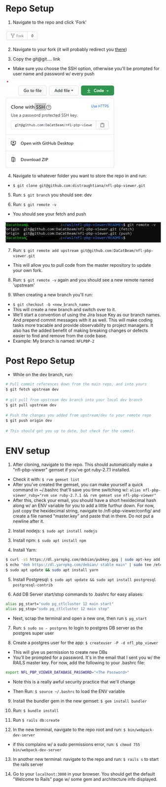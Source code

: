 # Repo Setup
1) Navigate to the repo and click 'Fork'

![fork_button](./images/fork_button.png)

2) Navigate to your fork (it will probably redirect you [there](https://github.com/distraughtiana/nfl-pbp-viewer))


3) Copy the git@git.... link
* Make sure you choose the SSH option, otherwise you'll be prompted for user name and password w/ every push

![clone_button](./images/cloning_button.png)

4) Navigate to whatever folder you want to store the repo in and run:
* `$ git clone git@github.com:distraughtiana/nfl-pbp-viewer.git`

5) Run: `$ git branch` you should see: dev

6) Run: `$ git remote -v`

* You should see your fetch and push

![git_remote_before](./images/git_remote_before.png)

7) Run: `$ git remote add upstream git@github.com:DaCatBeam/nfl-pbp-viewer.git`

* This will allow you to pull code from the master repository to update your own fork.

8) Run: `$ git remote -v` again and you should see a new remote named 'upstream'

9) When creating a new branch you'll run:
* `$ git checkout -b <new_branch_name>`
* This will create a new branch and switch over to it.
* We'll start a convention of using the Jira Issue Key as our branch names. And prepend commit messages with it as well. This will make coding tasks more tracable and provide observability to project managers. It also has the added benefit of making breaking changes or defects easier to find and remove from the code base.
* Example: My branch is named: `NFLPBP-2`

# Post Repo Setup
* While on the dev branch, run: 
```bash
# Pull commit references down from the main repo, and into yours
$ git fetch upstream dev

# git pull from upstream dev branch into your local dev branch
$ git pull upstream dev

# Push the changes you added from upstream/dev to your remote repo
$ git push origin dev

# This should get you up to date, but check for the commit.
```

# ENV setup
1) After cloning, navigate to the repo. This should automatically make a "nfl-pbp-viewer" gemset if you've got ruby-2.7.1 installed.
* Check it with: `$ rvm gemset list`
* After you've created the gemset, you can make yourself a quick command in ~/.bashrc that'll save you time switching w/:
`alias nfl-pbp-viewer_ruby="rvm use ruby-2.7.1 && rvm gemset use nfl-pbp-viewer"`
* After this, check your email, you should have a short hexidecimal hash along w/ an ENV variable for you to add a little furthur down. For now, just copy the hexidecimal string, navigate to /nfl-pbp-viewer/config/ and create a file named "master.key" and paste that in there. Do not put a newline after it.

2) Install nodejs: `$ sudo apt install nodejs`

3) Install npm: `$ sudo apt install npm`

4) Install Yarn:
```bash
$ curl -sS https://dl.yarnpkg.com/debian/pubkey.gpg | sudo apt-key add -
$ echo "deb https://dl.yarnpkg.com/debian/ stable main" | sudo tee /etc/apt/sources.list.d/yarn.list
$ sudo apt update && sudo apt install yarn
```

5) Install Postgresql:
`$ sudo apt update && sudo apt install postgresql postgresql-contrib`

6) Add DB Server start/stop commands to .bashrc for easy aliases:
```bash
alias pg_start="sudo pg_ctlcluster 12 main start"
alias pg_stop="sudo pg_ctlcluster 12 main stop"
```

* Next, scrap the terminal and open a new one, then run `$ pg_start`

7) Run: `$ sudo su - postgres` to login to postgres DB server as the postgres super user

8) Create a postgres user for the app:
`$ createuser -P -d nfl_pbp_viewer`
* This will give us permission to create new DBs
* You'll be prompted for a password. It's in the email that I sent you w/ the RAILS master key. For now, add the following to your .bashrc file:

```bash
export NFL_PBP_VIEWER_DATABASE_PASSWORD="<The Password>"
```
* Note this is a really awful security practice that we'll change

* Then Run: `$ source ~/.bashrc` to load the ENV variable

9) Install the bundler gem in the new gemset: `$ gem install bundler`

10) Run: `$ bundle install`

11) Run `$ rails db:create`

12) In the new terminal, navigate to the repo root and run: `$ bin/webpack-dev-server`
* if this complains w/ a sudo permissions error, run: `$ chmod 755 bin/webpack-dev-server`

13) In another new terminal: navigate to the repo and run: `$ rails s` to start the rails server

14) Go to your `localhost:3000` in your browser. You should get the default "Welcome to Rails" page w/ some gem and architecture info displayed.
